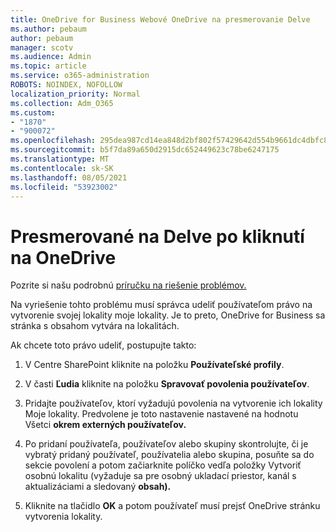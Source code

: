 ```yaml
---
title: OneDrive for Business Webové OneDrive na presmerovanie Delve
ms.author: pebaum
author: pebaum
manager: scotv
ms.audience: Admin
ms.topic: article
ms.service: o365-administration
ROBOTS: NOINDEX, NOFOLLOW
localization_priority: Normal
ms.collection: Adm_O365
ms.custom:
- "1870"
- "900072"
ms.openlocfilehash: 295dea987cd14ea848d2bf802f57429642d554b9661dc4dbfc805a447b7d0ede
ms.sourcegitcommit: b5f7da89a650d2915dc652449623c78be6247175
ms.translationtype: MT
ms.contentlocale: sk-SK
ms.lasthandoff: 08/05/2021
ms.locfileid: "53923002"
---
```

# <a name="redirected-to-delve-after-you-click-onedrive"></a>Presmerované na Delve po kliknutí na OneDrive

Pozrite si našu podrobnú [príručku na riešenie problémov.](https://docs.microsoft.com/sharepoint/support/sites/troubleshooting-guide-for-sites-stopped-at-provisioning)

Na vyriešenie tohto problému musí správca udeliť používateľom právo na vytvorenie svojej lokality moje lokality. Je to preto, OneDrive for Business sa stránka s obsahom vytvára na lokalitách.

Ak chcete toto právo udeliť, postupujte takto:

1. V Centre SharePoint kliknite na položku **Používateľské profily**.

2. V časti **Ľudia** kliknite na položku **Spravovať povolenia používateľov**.

3. Pridajte používateľov, ktorí vyžadujú povolenia na vytvorenie ich lokality Moje lokality. Predvolene je toto nastavenie nastavené na hodnotu Všetci **okrem externých používateľov.**

4. Po pridaní používateľa, používateľov alebo skupiny skontrolujte, či je vybratý pridaný používateľ, používatelia  alebo skupina, posuňte sa do sekcie povolení a potom začiarknite políčko vedľa položky Vytvoriť osobnú lokalitu (vyžaduje sa pre osobný ukladací priestor, kanál s aktualizáciami a sledovaný **obsah).**

5. Kliknite na tlačidlo **OK** a potom používateľ musí prejsť OneDrive stránku vytvorenia lokality.
